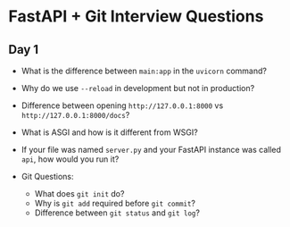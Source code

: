 # FastAPI + Git Interview Questions

## Day 1
- What is the difference between `main:app` in the `uvicorn` command?
- Why do we use `--reload` in development but not in production?
- Difference between opening `http://127.0.0.1:8000` vs `http://127.0.0.1:8000/docs`?
- What is ASGI and how is it different from WSGI?
- If your file was named `server.py` and your FastAPI instance was called `api`, how would you run it?

- Git Questions:
  - What does `git init` do?
  - Why is `git add` required before `git commit`?
  - Difference between `git status` and `git log`?
